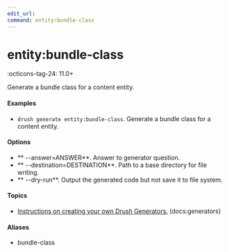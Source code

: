 ```yaml
---
edit_url: 
command: entity:bundle-class
---
```

# entity:bundle-class

:octicons-tag-24: 11.0+

Generate a bundle class for a content entity.

#### Examples

- <code>drush generate entity:bundle-class</code>. Generate a bundle class for a content entity.

#### Options

- ** --answer=ANSWER**. Answer to generator question.
- ** --destination=DESTINATION**. Path to a base directory for file writing.
- ** --dry-run**. Output the generated code but not save it to file system.

#### Topics

- [Instructions on creating your own Drush Generators.](../../vendor/drush/drush/docs/generators.md) (docs:generators)

#### Aliases

- bundle-class

